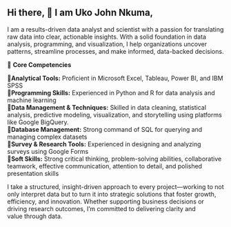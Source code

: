## Hi there, 👋 I am Uko John Nkuma,

I am a results-driven data analyst and scientist with a passion for translating raw data into clear, actionable insights. With a solid foundation in data analysis, programming, and visualization, I help organizations uncover patterns, streamline processes, and make informed, data-backed decisions.

🔧 **Core Competencies**

🔗**Analytical Tools:** Proficient in Microsoft Excel, Tableau, Power BI, and IBM SPSS  
🔗**Programming Skills:** Experienced in Python and R for data analysis and machine learning  
🔗**Data Management & Techniques:** Skilled in data cleaning, statistical analysis, predictive modeling, visualization, and storytelling using platforms like Google BigQuery.    
🔗**Database Management:** Strong command of SQL for querying and managing complex datasets  
🔗**Survey & Research Tools:** Experienced in designing and analyzing surveys using Google Forms  
🔗**Soft Skills:** Strong critical thinking, problem-solving abilities, collaborative teamwork, effective communication, attention to detail, and polished presentation skills    

I take a structured, insight-driven approach to every project—working to not only interpret data but to turn it into strategic solutions that foster growth, efficiency, and innovation. Whether supporting business decisions or driving research outcomes, I’m committed to delivering clarity and value through data.  


